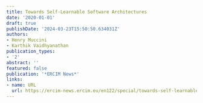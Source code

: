 ```yaml
---
title: Towards Self-Learnable Software Architectures
date: '2020-01-01'
draft: true
publishDate: '2024-03-23T15:50:50.634031Z'
authors:
- Henry Muccini
- Karthik Vaidhyanathan
publication_types:
- '2'
abstract: ''
featured: false
publication: '*ERCIM News*'
links:
- name: URL
  url: https://ercim-news.ercim.eu/en122/special/towards-self-learnable-software-architectures
---
```


